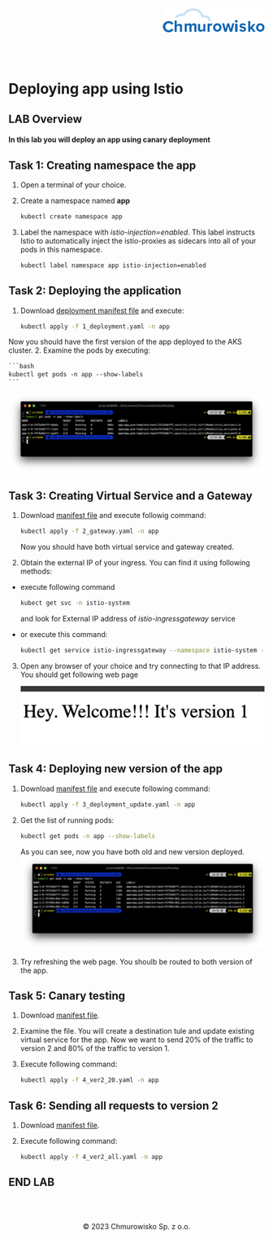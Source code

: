<img src="../../../img/logo.png" alt="Chmurowisko logo" width="200" align="right">
<br><br>
<br><br>
<br><br>

# Deploying app using Istio

## LAB Overview

#### In this lab you will deploy an app using canary deployment

## Task 1: Creating namespace the app

1. Open a terminal of your choice.
2. Create a namespace named **app** 
    
    ```bash
    kubectl create namespace app
    ```
3. Label the namespace with *istio-injection=enabled*. This label instructs Istio to automatically inject the istio-proxies as sidecars into all of your pods in this namespace.
    
    ```bash
    kubectl label namespace app istio-injection=enabled
    ```

## Task 2: Deploying the application
1. Download [deployment manifest file](files/1_deployment.yaml) and execute:
    
    ```bash
    kubectl apply -f 1_deployment.yaml -n app
    ```

Now you should have the first version of the app deployed to the AKS cluster.
2. Examine the pods by executing:
    
    ```bash
    kubectl get pods -n app --show-labels
    ```
    
![deployment pods](img/deployment_pods.png)

## Task 3: Creating Virtual Service and a Gateway

1. Download [manifest file](files/2_gateway.yaml) and execute followig command:
    
    ```bash
    kubectl apply -f 2_gateway.yaml -n app
    ```
    
    Now you should have both virtual service and gateway created.
2. Obtain the external IP of your ingress. You can find it using following methods:
* execute following command
    
    ```bash
    kubect get svc -n istio-system
    ```
    
    and look for External IP address of *istio-ingressgateway* service
* or execute this command:
    
    ```bash
    kubectl get service istio-ingressgateway --namespace istio-system -o jsonpath='{.status.loadBalancer.ingress[0].ip}'
    ```

3. Open any browser of your choice and try connecting to that IP address. You should get following web page
   
   ![version1](img/version1.png)

## Task 4: Deploying new version of the app

1. Download [manifest file](files/3_deployment_update.yaml) and execute following command:
    
    ```bash
    kubectl apply -f 3_deployment_update.yaml -n app
    ```

2. Get the list of running pods:
    
    ```bash
    kubectl get pods -n app --show-labels
    ```
    
    As you can see, now you have both old and new version deployed.
    ![both](img/both_versions.png)

3. Try refreshing the web page. You shoulb be routed to both version of the app.

## Task 5: Canary testing

1. Download [manifest file](files/4_ver2_20.yaml).
2. Examine the file. You will create a destination tule and update existing virtual service for the app.
Now we want to send 20% of the traffic to version 2 and 80% of the traffic to version 1.
3. Execute following command:
   
    ```bash
    kubectl apply -f 4_ver2_20.yaml -n app
    ```

## Task 6: Sending all requests to version 2

1. Download [manifest file](files/4_ver2_all.yaml).
2. Execute following command:
    
    ```bash
    kubectl apply -f 4_ver2_all.yaml -n app
    ```

## END LAB

<br><br>

<center><p>&copy; 2023 Chmurowisko Sp. z o.o.<p></center>
